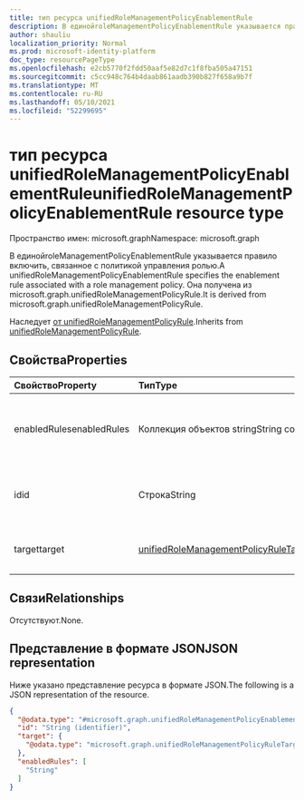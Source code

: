 ```yaml
---
title: тип ресурса unifiedRoleManagementPolicyEnablementRule
description: В единойroleManagementPolicyEnablementRule указывается правило включить, связанное с политикой управления ролью. Она получена из microsoft.graph.unifiedRoleManagementPolicyRule.
author: shauliu
localization_priority: Normal
ms.prod: microsoft-identity-platform
doc_type: resourcePageType
ms.openlocfilehash: e2cb5770f2fdd50aaf5e82d7c1f8fba505a47151
ms.sourcegitcommit: c5cc948c764b4daab861aadb390b827f658a9b7f
ms.translationtype: MT
ms.contentlocale: ru-RU
ms.lasthandoff: 05/10/2021
ms.locfileid: "52299695"
---
```

# <a name="unifiedrolemanagementpolicyenablementrule-resource-type"></a><span data-ttu-id="2db3e-104">тип ресурса unifiedRoleManagementPolicyEnablementRule</span><span class="sxs-lookup"><span data-stu-id="2db3e-104">unifiedRoleManagementPolicyEnablementRule resource type</span></span>

<span data-ttu-id="2db3e-105">Пространство имен: microsoft.graph</span><span class="sxs-lookup"><span data-stu-id="2db3e-105">Namespace: microsoft.graph</span></span>

<span data-ttu-id="2db3e-106">В единойroleManagementPolicyEnablementRule указывается правило включить, связанное с политикой управления ролью.</span><span class="sxs-lookup"><span data-stu-id="2db3e-106">A unifiedRoleManagementPolicyEnablementRule specifies the enablement rule associated with a role management policy.</span></span> <span data-ttu-id="2db3e-107">Она получена из microsoft.graph.unifiedRoleManagementPolicyRule.</span><span class="sxs-lookup"><span data-stu-id="2db3e-107">It is derived from microsoft.graph.unifiedRoleManagementPolicyRule.</span></span>

<span data-ttu-id="2db3e-108">Наследует [от unifiedRoleManagementPolicyRule](../resources/unifiedrolemanagementpolicyrule.md).</span><span class="sxs-lookup"><span data-stu-id="2db3e-108">Inherits from [unifiedRoleManagementPolicyRule](../resources/unifiedrolemanagementpolicyrule.md).</span></span>

## <a name="properties"></a><span data-ttu-id="2db3e-109">Свойства</span><span class="sxs-lookup"><span data-stu-id="2db3e-109">Properties</span></span>
|<span data-ttu-id="2db3e-110">Свойство</span><span class="sxs-lookup"><span data-stu-id="2db3e-110">Property</span></span>|<span data-ttu-id="2db3e-111">Тип</span><span class="sxs-lookup"><span data-stu-id="2db3e-111">Type</span></span>|<span data-ttu-id="2db3e-112">Описание</span><span class="sxs-lookup"><span data-stu-id="2db3e-112">Description</span></span>|
|:---|:---|:---|
|<span data-ttu-id="2db3e-113">enabledRules</span><span class="sxs-lookup"><span data-stu-id="2db3e-113">enabledRules</span></span>|<span data-ttu-id="2db3e-114">Коллекция объектов string</span><span class="sxs-lookup"><span data-stu-id="2db3e-114">String collection</span></span>|<span data-ttu-id="2db3e-115">Правила, которые включены.</span><span class="sxs-lookup"><span data-stu-id="2db3e-115">The rules which are enabled.</span></span> <span data-ttu-id="2db3e-116">Допустимые значения : MultifactorAuthentication, Justification, Ticketing.</span><span class="sxs-lookup"><span data-stu-id="2db3e-116">Allowed values are MultifactorAuthentication, Justification, Ticketing.</span></span>|
|<span data-ttu-id="2db3e-117">id</span><span class="sxs-lookup"><span data-stu-id="2db3e-117">id</span></span>|<span data-ttu-id="2db3e-118">Строка</span><span class="sxs-lookup"><span data-stu-id="2db3e-118">String</span></span>|<span data-ttu-id="2db3e-119">Уникальный идентификатор для правила.</span><span class="sxs-lookup"><span data-stu-id="2db3e-119">Unique identifier for the rule.</span></span> <span data-ttu-id="2db3e-120">Унаследованный от [unifiedRoleManagementPolicyRule](../resources/unifiedrolemanagementpolicyrule.md)</span><span class="sxs-lookup"><span data-stu-id="2db3e-120">Inherited from [unifiedRoleManagementPolicyRule](../resources/unifiedrolemanagementpolicyrule.md)</span></span>|
|<span data-ttu-id="2db3e-121">target</span><span class="sxs-lookup"><span data-stu-id="2db3e-121">target</span></span>|[<span data-ttu-id="2db3e-122">unifiedRoleManagementPolicyRuleTarget</span><span class="sxs-lookup"><span data-stu-id="2db3e-122">unifiedRoleManagementPolicyRuleTarget</span></span>](../resources/unifiedrolemanagementpolicyruletarget.md)|<span data-ttu-id="2db3e-123">Цель правила.</span><span class="sxs-lookup"><span data-stu-id="2db3e-123">The target for the rule.</span></span> <span data-ttu-id="2db3e-124">Унаследованный от [unifiedRoleManagementPolicyRule](../resources/unifiedrolemanagementpolicyrule.md)</span><span class="sxs-lookup"><span data-stu-id="2db3e-124">Inherited from [unifiedRoleManagementPolicyRule](../resources/unifiedrolemanagementpolicyrule.md)</span></span>|

## <a name="relationships"></a><span data-ttu-id="2db3e-125">Связи</span><span class="sxs-lookup"><span data-stu-id="2db3e-125">Relationships</span></span>
<span data-ttu-id="2db3e-126">Отсутствуют.</span><span class="sxs-lookup"><span data-stu-id="2db3e-126">None.</span></span>

## <a name="json-representation"></a><span data-ttu-id="2db3e-127">Представление в формате JSON</span><span class="sxs-lookup"><span data-stu-id="2db3e-127">JSON representation</span></span>
<span data-ttu-id="2db3e-128">Ниже указано представление ресурса в формате JSON.</span><span class="sxs-lookup"><span data-stu-id="2db3e-128">The following is a JSON representation of the resource.</span></span>
<!-- {
  "blockType": "resource",
  "keyProperty": "id",
  "@odata.type": "microsoft.graph.unifiedRoleManagementPolicyEnablementRule",
  "baseType": "microsoft.graph.unifiedRoleManagementPolicyRule",
  "openType": false
}
-->
``` json
{
  "@odata.type": "#microsoft.graph.unifiedRoleManagementPolicyEnablementRule",
  "id": "String (identifier)",
  "target": {
    "@odata.type": "microsoft.graph.unifiedRoleManagementPolicyRuleTarget"
  },
  "enabledRules": [
    "String"
  ]
}
```

